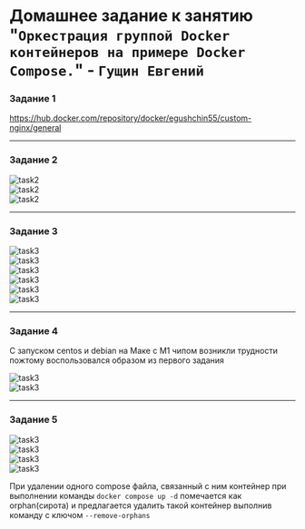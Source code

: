 # Домашнее задание к занятию "`Оркестрация группой Docker контейнеров на примере Docker Compose.`" - `Гущин Евгений`

### Задание 1

https://hub.docker.com/repository/docker/egushchin55/custom-nginx/general

---

### Задание 2

![task2](../../img/14_Virt/HW4/2_1.png)  
![task2](../../img/14_Virt/HW4/2_2.png)  
![task2](../../img/14_Virt/HW4/2_3.png)  

---

### Задание 3

![task3](../../img/14_Virt/HW4/3_1.png)  
![task3](../../img/14_Virt/HW4/3_2.png)  
![task3](../../img/14_Virt/HW4/3_3.png)  
![task3](../../img/14_Virt/HW4/3_4.png)  
![task3](../../img/14_Virt/HW4/3_5.png)  
![task3](../../img/14_Virt/HW4/3_6.png)  

---

### Задание 4

С запуском centos и debian на Маке с М1 чипом возникли трудности пожтому воспользовался образом из первого задания

![task3](../../img/14_Virt/HW4/4_1.png)  
![task3](../../img/14_Virt/HW4/4_2.png)  

---

### Задание 5

![task3](../../img/14_Virt/HW4/5_1.png)  
![task3](../../img/14_Virt/HW4/5_2.png)  
![task3](../../img/14_Virt/HW4/5_3.png)  
![task3](../../img/14_Virt/HW4/5_4.png)  

При удалении одного compose файла, связанный с ним контейнер при выполнении команды `docker compose up -d` помечается как orphan(сирота) и предлагается удалить такой контейнер выполнив команду с ключом `--remove-orphans`